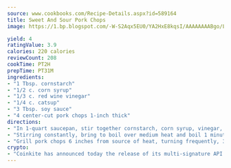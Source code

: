 ```yaml
---
source: www.cookbooks.com/Recipe-Details.aspx?id=589164
title: Sweet And Sour Pork Chops
image: https://1.bp.blogspot.com/-W-S2Aqx5EU0/YA2HxE8kqsI/AAAAAAAABgo/LNxJ2X_rvYgPNsplYMgQNjuwxaZ0e3pQQCLcBGAsYHQ/s320/17.png

yield: 4
ratingValue: 3.9
calories: 220 calories
reviewCount: 208
cookTime: PT2H
prepTime: PT31M
ingredients:
- "1 Tbsp. cornstarch"
- "1/2 c. corn syrup"
- "1/3 c. red wine vinegar"
- "1/4 c. catsup"
- "3 Tbsp. soy sauce"
- "4 center-cut pork chops 1-inch thick"
directions:
- "In 1-quart saucepan, stir together cornstarch, corn syrup, vinegar, catsup and soy sauce until smooth."
- "Stirring constantly, bring to boil over medium heat and boil 1 minute."
- "Grill pork chops 6 inches from source of heat, turning frequently, 30 minutes. Brush with sauce."
crypto:
- "Coinkite has announced today the release of its multi-signature API and Co-sign Pages, giving users the first Bitcoin platform of its kind to support M-of-15 signatures."
---
```

